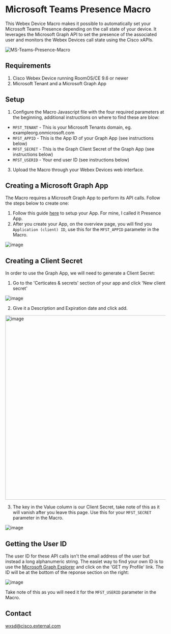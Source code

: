 #  Microsoft Teams Presence Macro
 
This Webex Device Macro makes it possible to automatically set your Microsoft Teams Presence depending on the call state of your device. It leverages the Microsoft Graph API to set the presence of the associated user and monitors the Webex Devices call state using the Cisco xAPIs.

![MS-Teams-Presence-Macro](https://user-images.githubusercontent.com/21026209/161542129-cae6671f-f50c-4fe0-9b6f-305a536c9987.png)

## Requirements
1. Cisco Webex Device running RoomOS/CE 9.6 or newer
2. Microsoft Tenant and a Microsoft Graph App

## Setup

1. Configure the Macro Javascript file with the four required parameters at the beginning, additional instructions on where to find these are blow:
* ``MFST_TENANT`` - This is your Microsoft Tenants domain, eg. exampleorg.onmicrosoft.com
* ``MFST_APPID`` - This is the App ID of your Graph App (see instructions below)
* ``MFST_SECRET`` - This is the Graph Client Secret of the Graph App (see instructions below)
* ``MFST_USERID`` - Your end user ID (see instructions below)
3. Upload the Macro through your Webex Devices web interface. 


## Creating a Microsoft Graph App
The Macro requires a Microsoft Graph App to perform its API calls. Follow the steps below to create one:
1. Follow this guide [here](https://docs.microsoft.com/en-us/onedrive/developer/rest-api/getting-started/app-registration?view=odsp-graph-online) to setup your App. For mine, I called it Presence App.
2. After you create your App, on the overview page, you will find you ``Application (client) ID``, use this for the ``MFST_APPID`` parameter in the Macro.

![image](https://user-images.githubusercontent.com/21026209/161583122-922273dc-e20f-4fa0-9f48-27995eb0c26b.png)


## Creating a Client Secret
In order to use the Graph App, we will need to generate a Client Secret:
1. Go to the 'Certicates & secrets' section of your app and click 'New client secret'

![image](https://user-images.githubusercontent.com/21026209/161586075-b964c883-af2a-4f5a-95fa-66a191e916cf.png)

2. Give it a Description and Expiration date and click add.

<img width="578" alt="image" src="https://user-images.githubusercontent.com/21026209/161584987-08593a53-1e6f-4757-978d-6fb51a226ddd.png">

3. The key in the Value column is our Client Secret, take note of this as it will vanish after you leave this page. Use this for your ``MFST_SECRET`` parameter in the Macro.

![image](https://user-images.githubusercontent.com/21026209/161585532-4e62555b-c945-47f5-a56a-a9ef8332a5b9.png)



## Getting the User ID
The user ID for these API calls isn't the email address of the user but instead a long alphanumeric string. The easiet way to find your own ID is to use the [Microsoft Graph Explorer](https://developer.microsoft.com/en-us/graph/graph-explorer) and click on the 'GET my Profile' link. The ID will be at the bottom of the reponse section on the right:

![image](https://user-images.githubusercontent.com/21026209/161586596-33cbc311-e5c9-41d2-b835-818ad1581805.png)


Take note of this as you will need it for the ``MFST_USERID`` parameter in the Macro.


## Contact

wxsd@cisco.external.com

